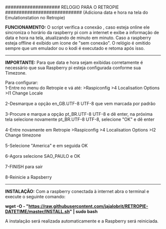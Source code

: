 #################### RELOGIO PARA O RETROPIE ############################
(Adiciona data e hora na tela do Emulationstation no Retropie)



**FUNCIONAMENTO:**
O script verifica a conexão , caso esteja online ele sincroniza o horário da raspberry pi com a internet e exibe a informação de data e hora na tela, atualizando de minuto em minuto.
Caso a raspberry esteja offline é exibido um ícone de "sem conexão".
O relógio é omitido sempre que um emulador ou o kodi é executado e retoma após isso.

---------------------------------------------------------------------------------------------------------------------------------
**IMPORTANTE:**
Para que data e hora sejam exibidas corretamente é necessário que sua Raspberry pi esteja configurada conforme sua Timezone.

Para configurar: 
 <br />1-Entre no menu do Retropie e vá até: >Raspiconfig >4 Localisation Options >I1 Change Locale  
 <br />2-Desmarque a opção en_GB.UTF-8 UTF-8 que vem marcada por padrão  
 <br />3-Procure e marque a opção pt_BR.UTF-8 UTF-8 e dê enter, na próxima tela selecione novamente pt_BR.UTF-8 UTF-8, selecione "OK" e dê enter  
 <br />4-Entre novamente em Retropie >Raspiconfig >4 Localisation Options >I2 Change timezone  
<br />5-Selecione "America" e em seguida OK  
 <br />6-Agora selecione SAO_PAULO e OK  
 <br />7-FINISH para sair  
 <br />8-Reinicie a Rapsberry  
 
----------------------------------------------------------------------------------------------------------------------------------


**INSTALAÇÃO:** 
Com a raspberry conectada à internet abra o terminal e execute o seguinte comando:
    
**wget -O - "https://raw.githubusercontent.com/jajalobrit/RETROPIE-DATETIME/master/INSTALL.sh" | sudo bash**
    
A instalação será realizada automaticamente e a Raspberry será reiniciada.   
